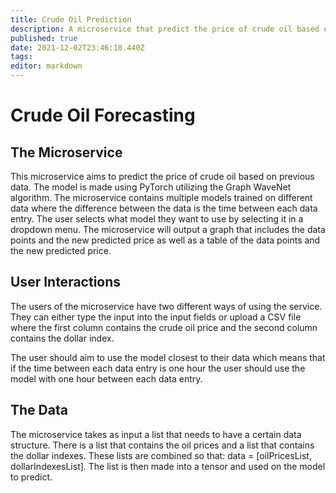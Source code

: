 ```yaml
---
title: Crude Oil Prediction
description: A microservice that predict the price of crude oil based on previous data.
published: true
date: 2021-12-02T23:46:18.440Z
tags: 
editor: markdown
---
```


# Crude Oil Forecasting

## The Microservice
This microservice aims to predict the price of crude oil based on previous data. The model is made using PyTorch utilizing the Graph WaveNet algorithm. The microservice contains multiple models trained on different data where the difference between the data is the time between each data entry. The user selects what model they want to use by selecting it in a dropdown menu. The microservice will output a graph that includes the data points and the new predicted price as well as a table of the data points and the new predicted price. 

## User Interactions
The users of the microservice have two different ways of using the service. They can either type the input into the input fields or upload a CSV file where the first column contains the crude oil price and the second column contains the dollar index.

The user should aim to use the model closest to their data which means that if the time between each data entry is one hour the user should use the model with one hour between each data entry. 

## The Data
The microservice takes as input a list that needs to have a certain data structure. There is a list that contains the oil prices and a list that contains the dollar indexes. These lists are combined so that: data = [oilPricesList, dollarIndexesList]. The list is then made into a tensor and used on the model to predict. 
